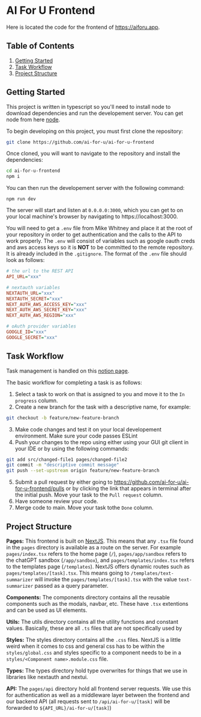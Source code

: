# AI For U Frontend

Here is located the code for the frontend of https://aiforu.app.

## Table of Contents
1. [Getting Started](#getting-started)
1. [Task Workflow](#task-workflow)
1. [Project Structure](#project-structure)

## Getting Started

This project is written in typescript so you'll need to install node to download dependencies and run the developement server.  You can get node from here [node](https://nodejs.org/en).

To begin developing on this project, you must first clone the repository:

```bash
git clone https://github.com/ai-for-u/ai-for-u-frontend
```

Once cloned, you will want to navigate to the repository and install the dependencies:

```bash
cd ai-for-u-frontend
npm i
```

You can then run the developement server with the following command:

```
npm run dev
```

The server will start and listen at `0.0.0.0:3000`, which you can get to on your local machine's browser by navigating to https://localhost:3000.

You will need to get a `.env` file from Mike Whitney and place it at the root of your repository in order to get authentication and the calls to the API to work properly.  The `.env` will consist of variables such as google oauth creds and aws access keys so it is **NOT** to be committed to the remote repository.  It is already included in the `.gitignore`.  The format of the `.env` file should look as follows:

```ini
# the url to the REST API
API_URL="xxx"

# nextauth variables
NEXTAUTH_URL="xxx"
NEXTAUTH_SECRET="xxx"
NEXT_AUTH_AWS_ACCESS_KEY="xxx"
NEXT_AUTH_AWS_SECRET_KEY="xxx"
NEXT_AUTH_AWS_REGION="xxx"

# oAuth provider variables
GOOGLE_ID="xxx"
GOOGLE_SECRET="xxx"
```

## Task Workflow

Task management is handled on this [notion page](https://www.notion.so/aiforu/d2e85221d1154b238fa169ea731c5f4e?v=013a3a1864be4f0897d0eb939e6b5348).

The basic workflow for completing a task is as follows:

1. Select a task to work on that is assigned to you and move it to the `In progress` column.
2. Create a new branch for the task with a descriptive name, for example:
```bash
git checkout -b feature/new-feature-branch
```
3. Make code changes and test it on your local developement environment. Make sure your code passes ESLint
4. Push your changes to the repo using either using your GUI git client in your IDE or by using the following commands:
```bash
git add src/changed-file1 pages/changed-file2
git commit -m "descriptive commit message"
git push --set-upstream origin feature/new-feature-branch
```
5. Submit a pull request by either going to https://github.com/ai-for-u/ai-for-u-frontend/pulls or by clicking the link that appears in terminal after the initial push. Move your task to the `Pull request` column.
6. Have someone review your code.
7. Merge code to main.  Move your task tothe `Done` column.

## Project Structure

**Pages:** This frontend is built on [NextJS](https://nextjs.org/).  This means that any `.tsx` file found in the `pages` directory is available as a route on the server.  For example `pages/index.tsx` refers to the home page (`/`), `pages/app/sandbox` refers to the chatGPT sandbox (`/app/sandbox`), and `pages/templates/index.tsx` refers to the templates page (`/templates`).  NextJS offers dynamic routes such as `pages/templates/[task].tsx`.  This means going to `/templates/text-summarizer` will invoke the `pages/templates/[task].tsx` with the value `text-summarizer` passed as a query parameter.

**Components:** The components directory contains all the reusable components such as the modals, navbar, etc.  These have `.tsx` extentions and can be used as UI elements.

**Utils:** The utils directory contains all the utility functions and constant values.  Basically, these are all `.ts` files that are not specifically used by

**Styles:** The styles directory contains all the `.css` files.  NextJS is a little weird when it comes to css and general css has to be within the `styles/global.css` and styles specific to a component needs to be in a `styles/<Component name>.module.css` file.

**Types:** The types directory hold type overwrites for things that we use in libraries like nextauth and nextui.

**API:** The `pages/api` directory hold all frontend server requests.  We use this for authentication as well as a middleware layer between the frontend and our backend API (all requests sent to `/api/ai-for-u/[task]` will be forwarded to `${API_URL}/ai-for-u/[task]`)